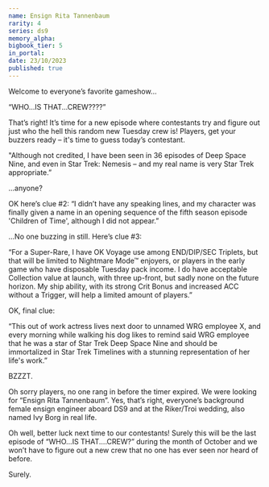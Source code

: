 ```yaml
---
name: Ensign Rita Tannenbaum
rarity: 4
series: ds9
memory_alpha:
bigbook_tier: 5
in_portal:
date: 23/10/2023
published: true
---
```


Welcome to everyone’s favorite gameshow...

“WHO...IS THAT...CREW????” 

That’s right! It’s time for a new episode where contestants try and figure out just who the hell this random new Tuesday crew is! Players, get your buzzers ready – it's time to guess today’s contestant.

"Although not credited, I have been seen in 36 episodes of Deep Space Nine, and even in Star Trek: Nemesis – and my real name is very Star Trek appropriate.”

...anyone?   

OK here’s clue #2: “I didn’t have any speaking lines, and my character was finally given a name in an opening sequence of the fifth season episode 'Children of Time', although I did not appear.” 

…No one buzzing in still. Here’s clue #3: 

“For a Super-Rare, I have OK Voyage use among END/DIP/SEC Triplets, but that will be limited to Nightmare Mode™ enjoyers, or players in the early game who have disposable Tuesday pack income. I do have acceptable Collection value at launch, with three up-front, but sadly none on the future horizon. My ship ability, with its strong Crit Bonus and increased ACC without a Trigger, will help a limited amount of players.” 

OK, final clue: 

“This out of work actress lives next door to unnamed WRG employee X, and every morning while walking his dog likes to remind said WRG employee that he was a star of Star Trek Deep Space Nine and should be immortalized in Star Trek Timelines with a stunning representation of her life's work.” 

BZZZT. 

Oh sorry players, no one rang in before the timer expired. We were looking for “Ensign Rita Tannenbaum”. Yes, that’s right, everyone’s background female ensign engineer aboard DS9 and at the Riker/Troi wedding, also named Ivy Borg in real life. 

Oh well, better luck next time to our contestants! Surely this will be the last episode of “WHO...IS THAT....CREW?” during the month of October and we won’t have to figure out a new crew that no one has ever seen nor heard of before. 

Surely.

